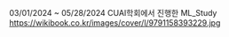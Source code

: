 03/01/2024 ~ 05/28/2024
CUAI학회에서 진행한 ML_Study
https://wikibook.co.kr/images/cover/l/9791158393229.jpg
